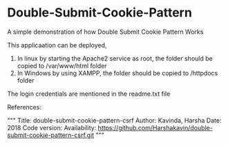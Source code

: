# Double-Submit-Cookie-Pattern
A simple demonstration of how Double Submit Cookie Pattern Works

This applicaation can be deployed,
 1. In linux by starting the Apache2 service as root, the folder should be copied to /var/www/html folder 
 2. In Windows by using XAMPP, the folder should be copied to /httpdocs folder

The login credentials are mentioned in the readme.txt file









References:

""" Title: double-submit-cookie-pattern-csrf
Author: Kavinda, Harsha
Date: 2018
Code version: 
Availability: https://github.com/Harshakavin/double-submit-cookie-pattern-csrf.git """
